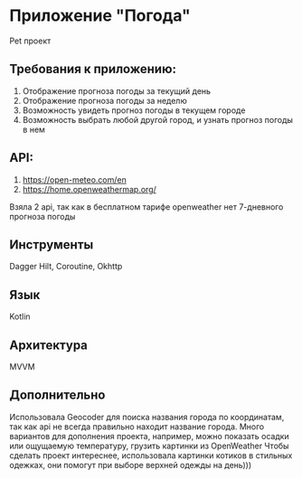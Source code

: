 # Приложение "Погода"
Pet проект
## Требования к приложению:
1. Отображение прогноза погоды за текущий день
2. Отображение прогноза погоды за неделю
3. Возможность увидеть прогноз погоды в текущем городе
4. Возможность выбрать любой другой город, и узнать прогноз погоды в нем

## API: 
1) https://open-meteo.com/en
2) https://home.openweathermap.org/

Взяла 2 api, так как в бесплатном тарифе openweather нет 7-дневного прогноза погоды 

## Инструменты
Dagger Hilt, Coroutine, Okhttp
## Язык
Kotlin
## Архитектура
MVVM
## Дополнительно
Использовала Geocoder для поиска названия города по координатам, так как api не всегда правильно находит название города.
Много вариантов для дополнения проекта, например, можно показать осадки или ощущаемую температуру, грузить картинки из OpenWeather
Чтобы сделать проект интереснее, использовала картинки котиков в стильных одежках, они помогут при выборе верхней одежды на день)))
